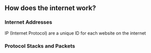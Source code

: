 ## How does the internet work?
### Internet Addresses
IP (Internet Protocol) are a unique ID for each website on the internet 

### Protocol Stacks and Packets
